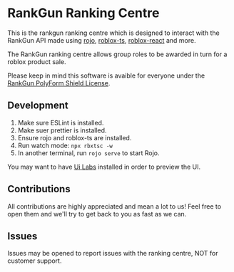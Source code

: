 # RankGun Ranking Centre 

This is the rankgun ranking centre which is designed to interact with the RankGun API made using [rojo](https://rojo.space/), [roblox-ts](https://roblox-ts.com/docs/quick-start), [roblox-react](https://www.npmjs.com/package/@rbxts/react) and more.

The RankGun ranking centre allows group roles to be awarded in turn for a roblox product sale. 

Please keep in mind this software is avaible for everyone under the [RankGun PolyForm Shield License](/license.md).

## Development

1. Make sure ESLint is installed.
2. Make suer prettier is installed.
3. Ensure rojo and roblox-ts are installed.
4. Run watch mode: ``npx rbxtsc -w``
5. In another terminal, run ``rojo serve`` to start Rojo.

You may want to have [Ui Labs](https://pepeeltoro41.github.io/ui-labs/) installed in order to preview the UI. 

## Contributions 

All contributions are highly appreciated and mean a lot to us! Feel free to open them and we'll try to get back to you as fast as we can. 

## Issues 

Issues may be opened to report issues with the ranking centre, NOT for customer support.